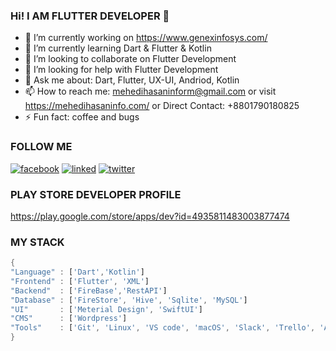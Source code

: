 ### Hi! I AM FLUTTER DEVELOPER 👋


- 🔭 I’m currently working on https://www.genexinfosys.com/
- 🌱 I’m currently learning Dart & Flutter & Kotlin
- 👯 I’m looking to collaborate on Flutter Development
- 🤔 I’m looking for help with Flutter Development
- 💬 Ask me about: Dart, Flutter, UX-UI, Andriod, Kotlin
- 📫 How to reach me: mehedihasaninform@gmail.com or visit https://mehedihasaninfo.com/ or Direct Contact: +8801790180825
- ⚡ Fun fact: coffee and bugs

### FOLLOW ME

[![facebook](https://user-images.githubusercontent.com/29401466/87295335-d7e8aa80-c526-11ea-99be-ca20ba013a85.png)](https://web.facebook.com/vipmehedi/)
[![linked](https://user-images.githubusercontent.com/29401466/87295135-935d0f00-c526-11ea-8f5a-208be1bd116d.png)](https://www.linkedin.com/in/jpmehedi/)
[![twitter](https://user-images.githubusercontent.com/29401466/87295693-62310e80-c527-11ea-8953-f2bc8a81f622.png)](https://twitter.com/jpmehedi/)


### PLAY STORE DEVELOPER PROFILE 
https://play.google.com/store/apps/dev?id=4935811483003877474





### MY STACK

``` Dart & Golang
{
"Language" : ['Dart','Kotlin']
"Frontend" : ['Flutter', 'XML']
"Backend"  : ['FireBase','RestAPI']
"Database" : ['FireStore', 'Hive', 'Sqlite', 'MySQL']
"UI"       : ['Meterial Design', 'SwiftUI']
"CMS"      : ['Wordpress']
"Tools"    : ['Git', 'Linux', 'VS code', 'macOS', 'Slack', 'Trello', 'Android Studio', 'Adobe XD', 'Figma', 'Xcode', 'Dart Dev Tool']
}

```


